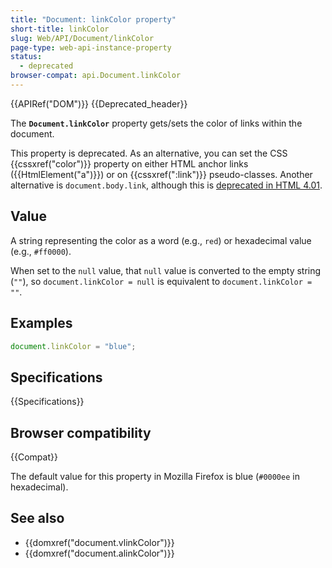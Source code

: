 ```yaml
---
title: "Document: linkColor property"
short-title: linkColor
slug: Web/API/Document/linkColor
page-type: web-api-instance-property
status:
  - deprecated
browser-compat: api.Document.linkColor
---
```


{{APIRef("DOM")}} {{Deprecated_header}}

The **`Document.linkColor`** property gets/sets the color of
links within the document.

This property is deprecated. As an alternative, you can set the CSS
{{cssxref("color")}} property on either HTML anchor links ({{HtmlElement("a")}}) or on
{{cssxref(":link")}} pseudo-classes. Another alternative is
`document.body.link`, although this is [deprecated in HTML 4.01](https://www.w3.org/TR/html401/struct/global.html#adef-link).

## Value

A string representing the color as a word (e.g., `red`) or hexadecimal value (e.g., `#ff0000`).

When set to the `null` value, that `null` value is converted to the empty string (`""`), so `document.linkColor = null` is equivalent to `document.linkColor = ""`.

## Examples

```js
document.linkColor = "blue";
```

## Specifications

{{Specifications}}

## Browser compatibility

{{Compat}}

The default value for this property in Mozilla Firefox is blue (`#0000ee` in
hexadecimal).

## See also

- {{domxref("document.vlinkColor")}}
- {{domxref("document.alinkColor")}}
